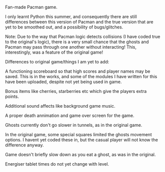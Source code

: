 Fan-made Pacman game. 

I only learnt Python this summer, and consequently there are still differences between this version of Pacman and the true version that are yet to be smoothed out, and a possibility of bugs/glitches.

Note:
Due to the way that Pacman logic detects collisions (I have coded true to the original's logic), there is a very small chance that the ghosts and Pacman may pass through one another without interacting! This, interestingly, was a feature of the original game!

Differences to original game/things I am yet to add:

A functioning scoreboard so that high scores and player names may be saved. This is in the works, and some of the modules I have written for this have been uploaded, despite not yet being used in game.

Bonus items like cherries, starberries etc which give the players extra points.

Additional sound affects like background game music.

A proper death annimation and game over screen for the game.

Ghosts currently don't go slower in tunnels, as in the original game.

In the original game, some special squares limited the ghosts movement options. I havent yet coded these in, but the casual player will not know the difference anyway.

Game doesn't briefly slow down as you eat a ghost, as was in the original.

Energiser tablet times do not yet change with level.
